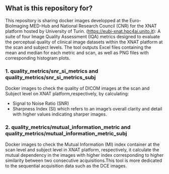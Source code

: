 ## What is this repository for?
This repository is sharing docker images developped at the Euro-BioImaging MED-Hub  and National Research Council (CNR) for the XNAT platform hosted by University of Turin. (https://eubi-xnat.hpc4ai.unito.it): A suite of four Image Quality Assessment (IQA) metrics designed to evaluate the perceptual quality of clinical image datasets within the XNAT platform at the scan and subject levels. The tool outputs Excel files containing the mean and median for each metric and scan, as well as PNG files with corresponding histogram plots.
### 1. quality_metrics/snr_si_metrics and quality_metrics/snr_si_metrics_subj 
Docker images to check the quality of DICOM images at the scan and Subject level on XNAT platform,respectively, by calculating: 
- Signal to Noise Ratio (SNR) 
- Sharpness Index (SI) which refers to an image’s overall clarity and detail with higher values indicating sharper images.

### 2. quality_metrics/mutual_information_metric and quality_metrics/mutual_information_metric_subj 
Docker images to check the Mutual Information (MI) index container at the scan level and subject level in XNAT platform, respectively, it calculate the mutual dependency in the images with higher index corresponding to higher similarity between two consecutive acquisitions.This tool is more dedicated to the sequential acquisition data such as the DCE images.
